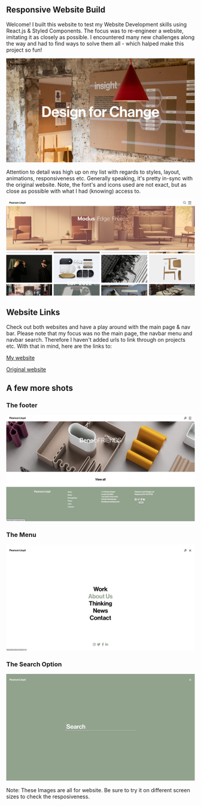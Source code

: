 ## Responsive Website Build

Welcome! I built this website to test my Website Development skills using React.js & Styled Components. The focus was to re-engineer a website, imitating it as closely as possible. I encountered many new challenges along the way and had to find ways to solve them all - which halped make this project so fun!

![cover Image](images/header.png)

Attention to detail was high up on my list with regards to styles, layout, animations, responsiveness etc. Generally speaking, it's pretty in-sync with the original website. Note, the font's and icons used are not exact, but as close as possible with what I had (knowing) access to. 

![projects](images/projects.png)

## Website Links

Check out both websites and have a play around with the main page & nav bar. Please note that my focus was no the main page, the navbar menu and navbar search. Therefore I haven't added urls to link through on projects etc. With that in mind, here are the links to: 


[My website](https://responsive-website-lw.netlify.app/)

[Original website](https://pearsonlloyd.com/)

## A few more shots

### The footer
![footer](images/footer.png)

### The Menu
![menu](images/menu.png)

### The  Search Option
![search](images/search.png)

Note: These Images are all for website. Be sure to try it on different screen sizes to check the resposiveness. 